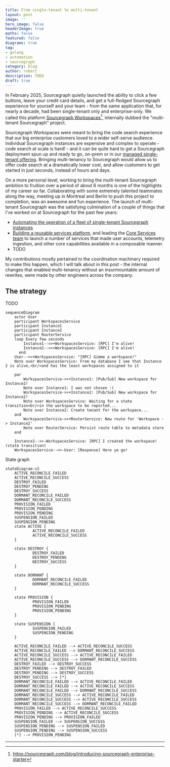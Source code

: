 ```yaml
---
title: From single-tenant to multi-tenant
layout: post
image: ''
hero_image: false
headerImage: true
maths: false
featured: false
diagrams: true
tag:
- golang
- automation
- sourcegraph
category: blog
author: robert
description: TODO
draft: true
---
```


In February 2025, Sourcegraph quietly launched the ability to click a few buttons, leave your credit card details, and get a full-fledged Sourcegraph experience for yourself and your team - from the same application that, for nearly a decade, had been single-tenant only and enterprise-only. We called this platform [Sourcegraph Workspaces](https://workspaces.sourcegraph.com/)[^workspaceslaunch], internally dubbed the "multi-tenant Sourcegraph" project.

Sourcegraph Workspaces were meant to bring the code search experience that our big enterprise customers loved to a wider self-serve audience. Individual Sourcegraph instances are expensive and complex to operate - code search at scale is hard! - and it can be quite hard to get a Sourcegraph deployment spun up and ready to go, on-prem or in our [managed single-tenant offering](./2024-8-23-multi-single-tenant.md). Bringing multi-tenancy to Sourcegraph would allow us to offer code search at a dramatically lower cost, and allow customers to get started in just seconds, instead of hours and days.

On a more personal level, working to bring the multi-tenant Sourcegraph ambition to fruition over a period of about 6 months is one of the highlights of my career so far. Collaborating with some extremely talented teammates along the way, meeting up in Montreal and Berlin to push this project to completion, was an awesome and fun experience. The launch of multi-tenant Sourcegraph was the satisfying culmination of a couple of things that I've worked on at Sourcegraph for the past few years:

- [Automating the operation of a fleet of single-tenant Sourcegraph instances](./2024-8-23-multi-single-tenant.md)
- [Building a reusable services platform](./2025-08-18-managed-services-platform.md), and leading the [Core Services team](../_experience/2021-7-5-sourcegraph.md#core-services) to launch a number of services that made user accounts, telemetry ingestion, and other core capabilities available in a composable manner.
- TODO

My contributions mostly pertained to the coordination machinery required to make this happen, which I will talk about in this post - the internal changes that enabled multi-tenancy without an insurmountable amount of rewrites, were made by other engineers across the company.

## The strategy

TODO

```mermaid
sequenceDiagram
    actor User
    participant WorkspacesService
    participant Instance1
    participant Instance2
    participant RouterService
    loop Every few seconds
	    Instance1-->>+WorkspacesService: [RPC] I'm alive!
	    Instance2-->>+WorkspacesService: [RPC] I'm alive!
	  end
    User-->>+WorkspacesService: "[RPC] Gimme a workspace!"
    Note over WorkspacesService: From my database I see that Instance 2 is alive,<br/>and has the least workspaces assigned to it
    
    par
        WorkspacesService->>+Instance1: [Pub/Sub] New workspace for Instance2!
        Note over Instance1: I was not chosen :( 
        WorkspacesService->>+Instance2: [Pub/Sub] New workspace for Instance2!
        Note over WorkspacesService: Waiting for a state transition<br/>in the workspace to be reported...
        Note over Instance2: Create tenant for the workspace...
    and  
        WorkspacesService->>+RouterService: New route for 'Workspace -> Instance2'
        Note over RouterService: Persist route table to metadata store
    end 
    
    Instance2-->>-WorkspacesService: [RPC] I created the workspace! (state transition)
    WorkspacesService-->>-User: [Response] Here ya go!
```

State graph

```
stateDiagram-v2
	ACTIVE_RECONCILE_FAILED
	ACTIVE_RECONCILE_SUCCESS
	DESTROY_FAILED
	DESTROY_PENDING
	DESTROY_SUCCESS
	DORMANT_RECONCILE_FAILED
	DORMANT_RECONCILE_SUCCESS
	PROVISION_FAILED
	PROVISION_PENDING
	PROVISION_PENDING
	SUSPENSION_FAILED
	SUSPENSION_PENDING
	state ACTIVE {
			ACTIVE_RECONCILE_FAILED
			ACTIVE_RECONCILE_SUCCESS
	}

	state DESTROY {
			DESTROY_FAILED
			DESTROY_PENDING
			DESTROY_SUCCESS
	}

	state DORMANT {
			DORMANT_RECONCILE_FAILED
			DORMANT_RECONCILE_SUCCESS
	}

	state PROVISION {
			PROVISION_FAILED
			PROVISION_PENDING
			PROVISION_PENDING
	}

	state SUSPENSION {
			SUSPENSION_FAILED
			SUSPENSION_PENDING
	}

	ACTIVE_RECONCILE_FAILED --> ACTIVE_RECONCILE_SUCCESS
	ACTIVE_RECONCILE_FAILED --> DORMANT_RECONCILE_SUCCESS
	ACTIVE_RECONCILE_SUCCESS --> ACTIVE_RECONCILE_FAILED
	ACTIVE_RECONCILE_SUCCESS --> DORMANT_RECONCILE_SUCCESS
	DESTROY_FAILED --> DESTROY_SUCCESS
	DESTROY_PENDING --> DESTROY_FAILED
	DESTROY_PENDING --> DESTROY_SUCCESS
	DESTROY_SUCCESS --> [*]
	DORMANT_RECONCILE_FAILED --> ACTIVE_RECONCILE_FAILED
	DORMANT_RECONCILE_FAILED --> ACTIVE_RECONCILE_SUCCESS
	DORMANT_RECONCILE_FAILED --> DORMANT_RECONCILE_SUCCESS
	DORMANT_RECONCILE_SUCCESS --> ACTIVE_RECONCILE_FAILED
	DORMANT_RECONCILE_SUCCESS --> ACTIVE_RECONCILE_SUCCESS
	DORMANT_RECONCILE_SUCCESS --> DORMANT_RECONCILE_FAILED
	PROVISION_FAILED --> ACTIVE_RECONCILE_SUCCESS
	PROVISION_PENDING --> ACTIVE_RECONCILE_SUCCESS
	PROVISION_PENDING --> PROVISION_FAILED
	SUSPENSION_FAILED --> SUSPENSION_SUCCESS
	SUSPENSION_PENDING --> SUSPENSION_FAILED
	SUSPENSION_PENDING --> SUSPENSION_SUCCESS
	[*] --> PROVISION_PENDING
```

---

[^workspaceslaunch]: https://sourcegraph.com/blog/introducing-sourcegraph-enterprise-starter
